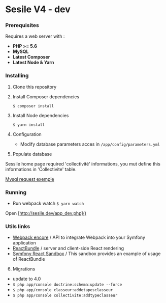 Sesile V4 - dev 
===============

### Prerequisites

Requires a web server with :
* **PHP >= 5.6**
* **MySQL**
* **Latest Composer**
* **Latest Node & Yarn**

### Installing
1. Clone this repository

2. Install Composer dependencies 

    `$ composer install `
  
3. Install Node dependencies 

    `$ yarn install `
    
4. Configuration
    * Modify database parameters acces in `/app/config/parameters.yml`

5. Populate database

Sessile home page required 'collectivité' informations, you mut define this informations in 'Collectivite' table.

[Mysql request exemple](https://forge.sictiam.fr/snippets/1)

### Running 
* Run webpack watch 
`$ yarn watch `

Open [http://sesile.dev/app_dev.php]()

### Utils links
* [Webpack encore](http://symfony.com/doc/current/frontend.html) /  API to integrate Webpack into your Symfony application
* [ReactBundle](https://github.com/Limenius/ReactBundle/blob/master/Resources/doc/index.md) / server and client-side React rendering 
* [Symfony React Sandbox](https://github.com/Limenius/symfony-react-sandbox) / This sandbox provides an example of usage of ReactBundle

6. Migrations

 - update to 4.0 
  - `$ php app/console doctrine:schema:update --force`
  - `$ php app/console classeur:addetapesclasseur`
  - `$ php app/console collectivite:addtypeclasseur`

